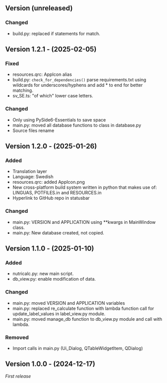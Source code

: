 ## Version (unreleased)
### Changed
- build.py: replaced if statements for match.

## Version 1.2.1 - (2025-02-05)
### Fixed
- resources.qrc: AppIcon alias
- build.py: `check_for_dependencies()` parse requirements.txt using wildcards
  for underscores/hyphens and add * to end for better matching.
- sv_SE.ts: "of which" lower case letters.

### Changed
- Only using PySide6-Essentials to save space
- main.py: moved all database functions to class in database.py
- Source files rename

## Version 1.2.0 - (2025-01-26)
### Added
- Translation layer
- Language: Swedish
- resources.qrc: added AppIcon.png
- New cross-platform build system written in python that makes use of:
  LINGUAS, POTFILES.in and RESOURCES.in
- Hyperlink to GitHub repo in statusbar

### Changed
- main.py: VERSION and APPLICATION using **kwargs in MainWindow class.
- main.py: New database created, not copied.

## Version 1.1.0 - (2025-01-10)
### Added
- nutricalc.py: new main script.
- db_view.py: enable modification of data.

### Changed
- main.py: moved VERSION and APPLICATION variables
- main.py: replaced re_calculate function with lambda function call for
  update_label_values in label_view.py module.
- main.py: moved manage_db function to db_view.py module and call with lambda.

### Removed
- Import calls in main.py (Ui_Dialog, QTableWidgetItem, QDialog)

## Version 1.0.0 - (2024-12-17)
_First release_

